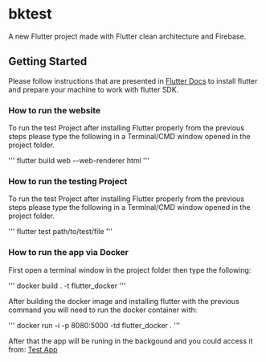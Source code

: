 # bktest

A new Flutter project made with Flutter clean architecture and Firebase.

## Getting Started

 Please follow instructions that are presented in [Flutter Docs](https://docs.flutter.dev/get-started/install) to install flutter and prepare your machine to work with flutter SDK.

### How to run the website

To run the test Project after installing Flutter properly from the previous steps please type the following in a Terminal/CMD window opened in the project folder.

'''
  flutter build web --web-renderer html
'''

### How to run the testing Project

To run the test Project after installing Flutter properly from the previous steps please type the following in a Terminal/CMD window opened in the project folder.

'''
  flutter test path/to/test/file
'''

### How to run the app via Docker

 First open a terminal window in the project folder then type the following:

 '''
   docker build . -t flutter_docker
 '''

 After building the docker image and installing flutter with the previous command you will need to run the docker container with:

 '''
   docker run -i -p 8080:5000 -td flutter_docker .
 '''

 After that the app will be runing in the backgound and you could access it from: [Test App](http://localhost:8080/)
